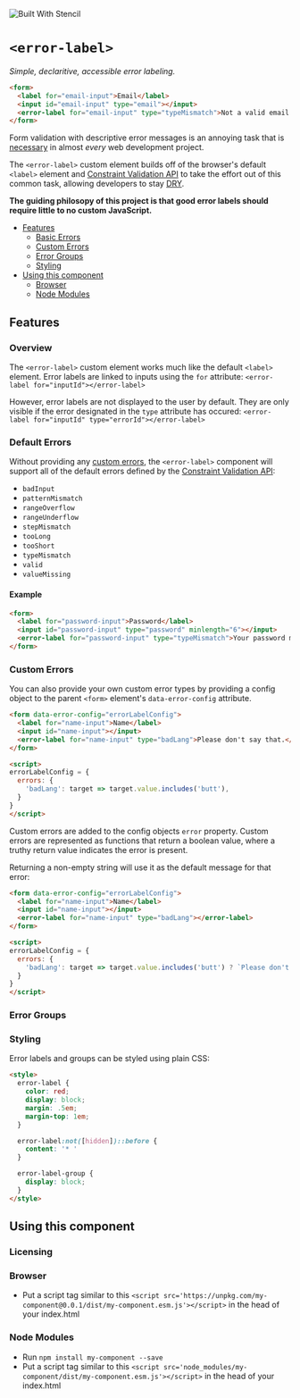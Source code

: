 ![Built With Stencil](https://img.shields.io/badge/-Built%20With%20Stencil-16161d.svg?logo=data%3Aimage%2Fsvg%2Bxml%3Bbase64%2CPD94bWwgdmVyc2lvbj0iMS4wIiBlbmNvZGluZz0idXRmLTgiPz4KPCEtLSBHZW5lcmF0b3I6IEFkb2JlIElsbHVzdHJhdG9yIDE5LjIuMSwgU1ZHIEV4cG9ydCBQbHVnLUluIC4gU1ZHIFZlcnNpb246IDYuMDAgQnVpbGQgMCkgIC0tPgo8c3ZnIHZlcnNpb249IjEuMSIgaWQ9IkxheWVyXzEiIHhtbG5zPSJodHRwOi8vd3d3LnczLm9yZy8yMDAwL3N2ZyIgeG1sbnM6eGxpbms9Imh0dHA6Ly93d3cudzMub3JnLzE5OTkveGxpbmsiIHg9IjBweCIgeT0iMHB4IgoJIHZpZXdCb3g9IjAgMCA1MTIgNTEyIiBzdHlsZT0iZW5hYmxlLWJhY2tncm91bmQ6bmV3IDAgMCA1MTIgNTEyOyIgeG1sOnNwYWNlPSJwcmVzZXJ2ZSI%2BCjxzdHlsZSB0eXBlPSJ0ZXh0L2NzcyI%2BCgkuc3Qwe2ZpbGw6I0ZGRkZGRjt9Cjwvc3R5bGU%2BCjxwYXRoIGNsYXNzPSJzdDAiIGQ9Ik00MjQuNywzNzMuOWMwLDM3LjYtNTUuMSw2OC42LTkyLjcsNjguNkgxODAuNGMtMzcuOSwwLTkyLjctMzAuNy05Mi43LTY4LjZ2LTMuNmgzMzYuOVYzNzMuOXoiLz4KPHBhdGggY2xhc3M9InN0MCIgZD0iTTQyNC43LDI5Mi4xSDE4MC40Yy0zNy42LDAtOTIuNy0zMS05Mi43LTY4LjZ2LTMuNkgzMzJjMzcuNiwwLDkyLjcsMzEsOTIuNyw2OC42VjI5Mi4xeiIvPgo8cGF0aCBjbGFzcz0ic3QwIiBkPSJNNDI0LjcsMTQxLjdIODcuN3YtMy42YzAtMzcuNiw1NC44LTY4LjYsOTIuNy02OC42SDMzMmMzNy45LDAsOTIuNywzMC43LDkyLjcsNjguNlYxNDEuN3oiLz4KPC9zdmc%2BCg%3D%3D&colorA=16161d&style=flat-square)

# `<error-label>`

_Simple, declaritive, accessible error labeling._

```html
<form>
  <label for="email-input">Email</label>
  <input id="email-input" type="email"></input>
  <error-label for="email-input" type="typeMismatch">Not a valid email.</error-label>
</form>
```

Form validation with descriptive error messages is an annoying task that is [necessary]() in almost _every_ web development project.

The `<error-label>` custom element builds off of the browser's default `<label>` element and [Constraint Validation API]() to take the effort out of this common task, allowing developers to stay [DRY](). 

**The guiding philosopy of this project is that good error labels should require little to no custom JavaScript.**

- [Features]()
  - [Basic Errors]()
  - [Custom Errors]()
  - [Error Groups]()
  - [Styling]()
- [Using this component]()
  - [Browser]()
  - [Node Modules]()

## Features
### Overview 

The `<error-label>` custom element works much like the default `<label>` element. Error labels are linked to inputs using the `for` attribute: `<error-label for="inputId"></error-label>`

However, error labels are not displayed to the user by default. They are only visible if the error designated in the `type` attribute has occured: `<error-label for="inputId" type="errorId"></error-label>`

### Default Errors
Without providing any [custom errors](), the `<error-label>` component will support all of the default errors defined by the [Constraint Validation API](https://developer.mozilla.org/en-US/docs/Web/API/ValidityState#properties):

- `badInput`
- `patternMismatch`
- `rangeOverflow`
- `rangeUnderflow`
- `stepMismatch`
- `tooLong`
- `tooShort`
- `typeMismatch`
- `valid`
- `valueMissing`

#### Example
```html
<form>
  <label for="password-input">Password</label>
  <input id="password-input" type="password" minlength="6"></input>
  <error-label for="password-input" type="typeMismatch">Your password must be at least 6 characters long.</error-label>
</form>
```

### Custom Errors

You can also provide your own custom error types by providing a config object to the parent `<form>` element's `data-error-config` attribute.
```html
<form data-error-config="errorLabelConfig">
  <label for="name-input">Name</label>
  <input id="name-input"></input>
  <error-label for="name-input" type="badLang">Please don't say that.</error-label>
</form>

<script>
errorLabelConfig = {
  errors: {
    'badLang': target => target.value.includes('butt'),
  }
} 
</script>
```
Custom errors are added to the config objects `error` property. Custom errors are represented as functions that return a boolean value, where a truthy return value indicates the error is present.

Returning a non-empty string will use it as the default message for that error:
```html
<form data-error-config="errorLabelConfig">
  <label for="name-input">Name</label>
  <input id="name-input"></input>
  <error-label for="name-input" type="badLang"></error-label>
</form>

<script>
errorLabelConfig = {
  errors: {
    'badLang': target => target.value.includes('butt') ? `Please don't say ${target.value}.` : false,
  }
} 
</script>
```

### Error Groups

### Styling

Error labels and groups can be styled using plain CSS:
```html
<style>
  error-label {
    color: red;
    display: block;
    margin: .5em;
    margin-top: 1em;
  }

  error-label:not([hidden])::before {
    content: '* '
  }

  error-label-group {
    display: block;
  }
</style>
```

## Using this component

### Licensing

### Browser
- Put a script tag similar to this `<script src='https://unpkg.com/my-component@0.0.1/dist/my-component.esm.js'></script>` in the head of your index.html

### Node Modules
- Run `npm install my-component --save`
- Put a script tag similar to this `<script src='node_modules/my-component/dist/my-component.esm.js'></script>` in the head of your index.html
